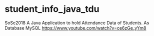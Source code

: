 # student_info_java_tdu
SoSe2018 
A Java Application to hold Attendance Data of Students. As Database MySQL 
https://www.youtube.com/watch?v=ce6zGe_yYm8
